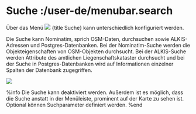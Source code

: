 # Suche :/user-de/menubar.search

Über das Menü ![](baseline-search-24px.svg) {title Suche} kann unterschiedlich konfiguriert werden.

Die Suche kann Nominatim, sprich OSM-Daten, durchsuchen sowie ALKIS-Adressen und Postgres-Datenbanken.
Bei der Nominatim-Suche werden die Objekteigenschaften von OSM-Objekten durchsucht.
Bei der ALKIS-Suche werden Attribute des amtlichen Liegenschaftskataster durchsucht und bei der Suche in Postgres-Datenbanken wird auf Informationen einzelner Spalten der Datenbank zugegriffen.

![](search_menu.png)


%info
 Die Suche kann deaktiviert werden. Außerdem ist es möglich, dass die Suche anstatt in der Menüleiste, prominent auf der Karte zu sehen ist. Optional können Suchparameter definiert werden.
%end